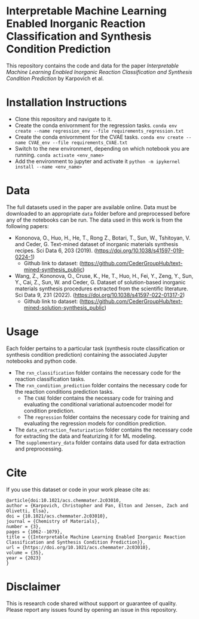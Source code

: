 # Interpretable Machine Learning Enabled Inorganic Reaction Classification and Synthesis Condition Prediction
This repository contains the code and data for the paper *Interpretable Machine Learning Enabled Inorganic Reaction Classification and Synthesis Condition Prediction* by Karpovich et al.

# Installation Instructions
- Clone this repository and navigate to it. 
- Create the conda enivornment for the regression tasks. `conda env create --name regression_env --file requirements_regression.txt`
- Create the conda enivornment for the CVAE tasks. `conda env create --name CVAE_env --file requirements_CVAE.txt`
- Switch to the new environment, depending on which notebook you are running. `conda activate <env_name>`
- Add the environment to jupyter and activate it `python -m ipykernel install --name <env_name>`

# Data
The full datasets used in the paper are available online. Data must be downloaded to an appropriate `data` folder before and preprocessed before any of the notebooks can be run. The data used in this work is from the following papers:
- Kononova, O., Huo, H., He, T., Rong Z., Botari, T., Sun, W., Tshitoyan, V. and Ceder, G. Text-mined dataset of inorganic materials synthesis recipes. Sci Data 6, 203 (2019). (https://doi.org/10.1038/s41597-019-0224-1)
  - Github link to dataset: (https://github.com/CederGroupHub/text-mined-synthesis_public)
- Wang, Z., Kononova, O., Cruse, K., He, T., Huo, H., Fei, Y., Zeng, Y., Sun, Y., Cai, Z., Sun, W. and Ceder, G. Dataset of solution-based inorganic materials synthesis procedures extracted from the scientific literature. Sci Data 9, 231 (2022). (https://doi.org/10.1038/s41597-022-01317-2)
  - Github link to dataset: (https://github.com/CederGroupHub/text-mined-solution-synthesis_public)

# Usage
Each folder pertains to a particular task (synthesis route classification or synthesis condition prediction) containing the associated Jupyter notebooks and python code.
- The `rxn_classification` folder contains the necessary code for the reaction classification tasks.
- The `rxn_condition_prediction` folder contains the necessary code for the reaction conditions prediction tasks.
  - The `CVAE` folder contains the necessary code for training and evaluating the conditional variational autoencoder model for condition prediction.
  - The `regression` folder contains the necessary code for training and evaluating the regression models for condition prediction.
- The `data_extraction_featurization` folder contains the necessary code for extracting the data and featurizing it for ML modeling.
- The `supplementary_data` folder contains data used for data extraction and preprocessing.

# Cite
If you use this dataset or code in your work please cite as:
```
@article{doi:10.1021/acs.chemmater.2c03010,
author = {Karpovich, Christopher and Pan, Elton and Jensen, Zach and Olivetti, Elsa},
doi = {10.1021/acs.chemmater.2c03010},
journal = {Chemistry of Materials},
number = {3},
pages = {1062--1079},
title = {{Interpretable Machine Learning Enabled Inorganic Reaction Classification and Synthesis Condition Prediction}},
url = {https://doi.org/10.1021/acs.chemmater.2c03010},
volume = {35},
year = {2023}
}
```

# Disclaimer
This is research code shared without support or guarantee of quality. Please report any issues found by opening an issue in this repository. 
